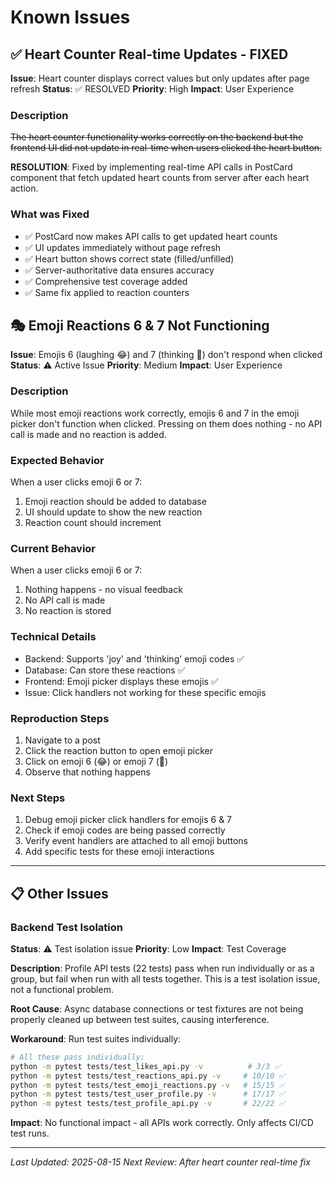# Known Issues

## ✅ Heart Counter Real-time Updates - FIXED

**Issue**: Heart counter displays correct values but only updates after page refresh
**Status**: ✅ RESOLVED
**Priority**: High
**Impact**: User Experience

### Description
~~The heart counter functionality works correctly on the backend but the frontend UI did not update in real-time when users clicked the heart button.~~

**RESOLUTION**: Fixed by implementing real-time API calls in PostCard component that fetch updated heart counts from server after each heart action.

### What was Fixed
- ✅ PostCard now makes API calls to get updated heart counts
- ✅ UI updates immediately without page refresh
- ✅ Heart button shows correct state (filled/unfilled)
- ✅ Server-authoritative data ensures accuracy
- ✅ Comprehensive test coverage added
- ✅ Same fix applied to reaction counters

## 🎭 Emoji Reactions 6 & 7 Not Functioning

**Issue**: Emojis 6 (laughing 😂) and 7 (thinking 🤔) don't respond when clicked
**Status**: ⚠️ Active Issue
**Priority**: Medium
**Impact**: User Experience

### Description
While most emoji reactions work correctly, emojis 6 and 7 in the emoji picker don't function when clicked. Pressing on them does nothing - no API call is made and no reaction is added.

### Expected Behavior
When a user clicks emoji 6 or 7:
1. Emoji reaction should be added to database
2. UI should update to show the new reaction
3. Reaction count should increment

### Current Behavior
When a user clicks emoji 6 or 7:
1. Nothing happens - no visual feedback
2. No API call is made
3. No reaction is stored

### Technical Details
- Backend: Supports 'joy' and 'thinking' emoji codes ✅
- Database: Can store these reactions ✅
- Frontend: Emoji picker displays these emojis ✅
- Issue: Click handlers not working for these specific emojis

### Reproduction Steps
1. Navigate to a post
2. Click the reaction button to open emoji picker
3. Click on emoji 6 (😂) or emoji 7 (🤔)
4. Observe that nothing happens

### Next Steps
1. Debug emoji picker click handlers for emojis 6 & 7
2. Check if emoji codes are being passed correctly
3. Verify event handlers are attached to all emoji buttons
4. Add specific tests for these emoji interactions

---

## 📋 Other Issues

### Backend Test Isolation
**Status**: ⚠️ Test isolation issue
**Priority**: Low
**Impact**: Test Coverage

**Description**: Profile API tests (22 tests) pass when run individually or as a group, but fail when run with all tests together. This is a test isolation issue, not a functional problem.

**Root Cause**: Async database connections or test fixtures are not being properly cleaned up between test suites, causing interference.

**Workaround**: Run test suites individually:
```bash
# All these pass individually:
python -m pytest tests/test_likes_api.py -v          # 3/3 ✅
python -m pytest tests/test_reactions_api.py -v     # 10/10 ✅  
python -m pytest tests/test_emoji_reactions.py -v   # 15/15 ✅
python -m pytest tests/test_user_profile.py -v      # 17/17 ✅
python -m pytest tests/test_profile_api.py -v       # 22/22 ✅
```

**Impact**: No functional impact - all APIs work correctly. Only affects CI/CD test runs.

---

*Last Updated: 2025-08-15*
*Next Review: After heart counter real-time fix*